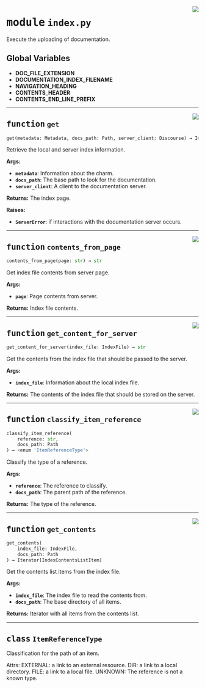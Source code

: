 <!-- markdownlint-disable -->

<a href="../src/gatekeeper/index.py#L0"><img align="right" style="float:right;" src="https://img.shields.io/badge/-source-cccccc?style=flat-square"></a>

# <kbd>module</kbd> `index.py`
Execute the uploading of documentation. 

**Global Variables**
---------------
- **DOC_FILE_EXTENSION**
- **DOCUMENTATION_INDEX_FILENAME**
- **NAVIGATION_HEADING**
- **CONTENTS_HEADER**
- **CONTENTS_END_LINE_PREFIX**

---

<a href="../src/gatekeeper/index.py#L54"><img align="right" style="float:right;" src="https://img.shields.io/badge/-source-cccccc?style=flat-square"></a>

## <kbd>function</kbd> `get`

```python
get(metadata: Metadata, docs_path: Path, server_client: Discourse) → Index
```

Retrieve the local and server index information. 



**Args:**
 
 - <b>`metadata`</b>:  Information about the charm. 
 - <b>`docs_path`</b>:  The base path to look for the documentation. 
 - <b>`server_client`</b>:  A client to the documentation server. 



**Returns:**
 The index page. 



**Raises:**
 
 - <b>`ServerError`</b>:  if interactions with the documentation server occurs. 


---

<a href="../src/gatekeeper/index.py#L89"><img align="right" style="float:right;" src="https://img.shields.io/badge/-source-cccccc?style=flat-square"></a>

## <kbd>function</kbd> `contents_from_page`

```python
contents_from_page(page: str) → str
```

Get index file contents from server page. 



**Args:**
 
 - <b>`page`</b>:  Page contents from server. 



**Returns:**
 Index file contents. 


---

<a href="../src/gatekeeper/index.py#L204"><img align="right" style="float:right;" src="https://img.shields.io/badge/-source-cccccc?style=flat-square"></a>

## <kbd>function</kbd> `get_content_for_server`

```python
get_content_for_server(index_file: IndexFile) → str
```

Get the contents from the index file that should be passed to the server. 



**Args:**
 
 - <b>`index_file`</b>:  Information about the local index file. 



**Returns:**
 The contents of the index file that should be stored on the server. 


---

<a href="../src/gatekeeper/index.py#L261"><img align="right" style="float:right;" src="https://img.shields.io/badge/-source-cccccc?style=flat-square"></a>

## <kbd>function</kbd> `classify_item_reference`

```python
classify_item_reference(
    reference: str,
    docs_path: Path
) → <enum 'ItemReferenceType'>
```

Classify the type of a reference. 



**Args:**
 
 - <b>`reference`</b>:  The reference to classify. 
 - <b>`docs_path`</b>:  The parent path of the reference. 



**Returns:**
 The type of the reference. 


---

<a href="../src/gatekeeper/index.py#L413"><img align="right" style="float:right;" src="https://img.shields.io/badge/-source-cccccc?style=flat-square"></a>

## <kbd>function</kbd> `get_contents`

```python
get_contents(
    index_file: IndexFile,
    docs_path: Path
) → Iterator[IndexContentsListItem]
```

Get the contents list items from the index file. 



**Args:**
 
 - <b>`index_file`</b>:  The index file to read the contents from. 
 - <b>`docs_path`</b>:  The base directory of all items. 



**Returns:**
 Iterator with all items from the contents list. 


---

## <kbd>class</kbd> `ItemReferenceType`
Classification for the path of an item. 

Attrs:  EXTERNAL: a link to an external resource.  DIR: a link to a local directory.  FILE: a link to a local file.  UNKNOWN: The reference is not a known type. 





